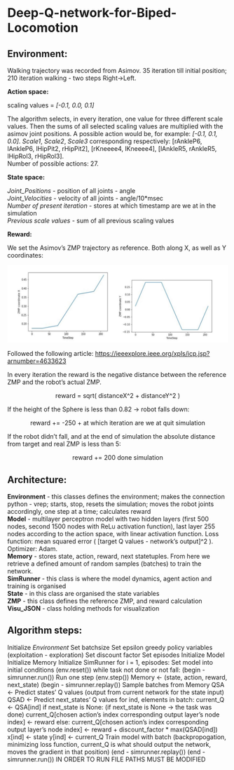 # Deep-Q-network-for-Biped-Locomotion

## Environment: 

Walking trajectory was recorded from Asimov. 35 iteration till initial position; 210 iteration walking - two steps Right->Left. 

**Action space:** 

scaling values = *[-0.1, 0.0, 0.1]*

The algorithm selects, in every iteration, one value for three different scale values. Then the sums of all selected scaling values are multiplied with the asimov joint positions. A possible action would be, for example: *[​-0.1, 0.1, 0.0]*. *Scale1*, *Scale2*, *Scale3* corresponding respectively: [rAnkleP6, lAnkleP6, lHipPit2, rHipPit2], [rKneeee4, lKneeee4], [lAnkleR5, rAnkleR5, lHipRol3, rHipRol3].   
Number of possible actions: 27. 


**State space:**

*Joint_Positions* ​- position of all joints - angle  
*Joint_Velocities*​ - velocity of all joints - angle/10*msec  
*Number of present iteration*​ - stores at which timestamp are we at in the simulation  
*Previous scale values* ​- sum of all previous scaling values  


**Reward:**

We set the Asimov’s ZMP trajectory as reference. Both along X, as well as Y coordinates: 

![](images/zmpref.JPG)

Followed the following article: https://ieeexplore.ieee.org/xpls/icp.jsp?arnumber=4633623 


In every iteration the reward is the negative distance between the reference ZMP and the robot’s actual ZMP.  

<p align="center">
reward = sqrt( distanceX^2 + distanceY^2 )
</p>

If the height of the Sphere is less than 0.82 -> robot falls down:  

<p align="center">
reward += -250 + at which iteration are we at  
quit simulation
</p>

If the robot didn’t fall, and at the end of simulation the absolute distance from target and real ZMP is less than 5:  

<p align="center">
reward += 200  
done simulation
</p>


## Architecture: 

**Environment** - this classes defines the environment; makes the connection python - vrep; starts, stop, resets the simulation; moves the robot joints accordingly, one step at a time; calculates reward  
**Model** - multilayer perceptron model with two hidden layers (first 500 nodes, second 1500 nodes with ReLu activation function), last layer 255 nodes according to the action space, with linear activation function. Loss function: mean squared error ( [target Q values - network’s output]^2 ). Optimizer: Adam.  
**Memory** - stores state, action, reward, next state ​tuples. From here we retrieve a defined amount of random samples (batches) to train the network.  
**SimRunner** - this class is where the model dynamics, agent action and training is organised  
**State** - in this class are organised the state variables  
**ZMP** - this class defines the reference ZMP, and reward calculation  
**Visu_JSON** - class holding methods for visualization  

## Algorithm steps: 

Initialize *Environment* Set batchsize Set epsilon greedy policy variables (exploitation - exploration) Set discount factor Set episodes Initialize Model Initialize Memory Initialize SimRunner 
for i = 1, episodes: 
Set model into initial conditions (env.reset()) while task not done ​or not fall: (​begin​ - simrunner.run()) 
Run one step (env.step()) Memory ← (state, action, reward, next_state) 
(​begin​ - simrunner.replay()) Sample batches from Memory QSA ← Predict states’ Q values (output from current network for the state input) 
QSAD ← Predict next_states’ Q values for ind, elements in batch: 
current_Q ← QSA[ind] if next_state​ is None: (if next_state is None -> the task was done) 
current_Q[chosen action’s index corresponding output layer’s node index] ← reward 
else: 
current_Q[chosen action’s index corresponding output layer’s node index] ← reward + discount_factor * max(QSAD[ind]) 
x[ind] ​← state y[ind] ← current_Q 
Train model with batch (backpropogation, minimizing loss function, current_Q is what should output the network, moves the gradient in that position) 
(end - simrunner.replay()) (end - simrunner.run()) 
IN ORDER TO RUN FILE PATHS MUST BE MODIFIED 

